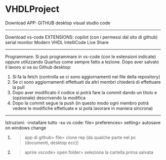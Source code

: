 # VHDLProject

Download APP:
GITHUB desktop
visual studio code

----------------------------------------------------------------

Download vs-code EXTENSIONS:
copilot (con i permessi dal sito di github)
serial monitor
Modern VHDL
IntelliCode
Live Share

----------------------------------------------------------------

Programmare:
Si può programmare in vs-code (con le estensioni indicate) oppure utilizzando Quartus come sempre fatto a lezione. Dopo aver salvato il lavoro si va su Github desktop:

1. Si fa la fetch (controlla se ci sono aggiornamenti nei file della repository)
2. Se ci sono aggiornamenti  effettuati da altri membri chiederà di effettuare la pull
3. Dopo aver modificato il codice si potrà fare la commit dando un titolo e (opzionale) descrivendo la modifica
4. Dopo la commit segue la push (in questo modo ogni membro potrà vedere le modifiche effettuate e si potà lavorare in maniera sincrona)

----------------------------------------------------------------

Istruzioni: 
-installare tutto
-su vs code: file> preferences> setting> autosave on windows change
1) >app di github> file> clone rep (da qualche parte nel pc (documenti, desktop ecc))
2) >aprire vscode> open folder> seleziona la cartella prima salvata
